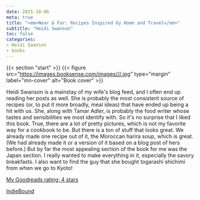 ```yaml
---
date: 2015-10-06
meta: true
title: "<em>Near & Far: Recipes Inspired by Home and Travel</em>"
subtitle: "Heidi Swanson"
toc: false
categories:
- Heidi Swanson
- books
---
```


{{< section "start" >}}
{{< figure src="https://images.booksense.com/images///.jpg" type="margin" label="mn-cover" alt="Book cover" >}}

Heidi Swanson is a mainstay of my wife's blog feed, and I often end up reading her posts as well. She is probably the most consistent source of recipes (or, to put it more broadly, meal ideas) that have ended up being a hit with us. She, along with Tamar Adler, is probably the food writer whose tastes and sensibilities we most identify with. So it's no surprise that I liked this book. True, there are a lot of pretty pictures, which is not my favorite way for a cookbook to be. But there is a ton of stuff that looks great. We already made one recipe out of it, the Moroccan harira soup, which is great. (We had already made it or a version of it based on a blog post of hers before.) But by far the most appealing section of the book for me was the Japan section. I really wanted to make everything in it, especially the savory breakfasts. I also want to find the guy that she bought togarashi shichimi from when we go to Kyoto!

[My Goodreads rating: 4 stars](https://www.goodreads.com/review/show/1407799182)  

[IndieBound](https://www.indiebound.org/book/)
